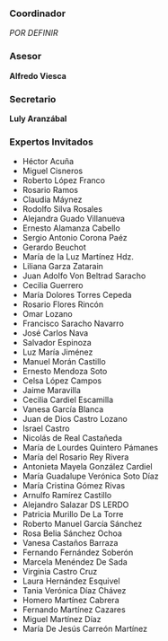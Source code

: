 
<div class="row"><div class="col-md-6" markdown="1">

### Coordinador

_POR DEFINIR_

### Asesor

**Alfredo Viesca**

### Secretario

**Luly Aranzábal**

</div><div class="col-md-6" markdown="1">

### Expertos Invitados

* Héctor Acuña
* Miguel Cisneros
* Roberto López Franco
* Rosario Ramos
* Claudia Máynez
* Rodolfo Silva Rosales
* Alejandra Guado Villanueva
* Ernesto Alamanza Cabello
* Sergio Antonio Corona Paéz
* Gerardo Beuchot
* María de la Luz Martínez Hdz.
* Liliana Garza Zatarain
* Juan Adolfo  Von Beltrad Saracho
* Cecilia Guerrero
* María Dolores Torres Cepeda 
* Rosario Flores Rincón
* Omar Lozano
* Francisco Saracho Navarro
* José Carlos Nava
* Salvador Espinoza
* Luz María Jiménez
* Manuel Morán Castillo
* Ernesto Mendoza Soto
* Celsa López Campos
* Jaime Maravilla
* Cecilia Cardiel Escamilla
* Vanesa García Blanca
* Juan de Dios Castro Lozano
* Israel Castro 
* Nicolás de Real Castañeda
* María de Lourdes Quintero Pámanes
* María del Rosario Rey Rivera
* Antonieta Mayela González Cardiel
* María Guadalupe Verónica Soto Díaz
* María Cristina Gómez Rivas
* Arnulfo Ramírez Castillo
* Alejandro Salazar DS LERDO
* Patricia Murillo De La Torre
* Roberto Manuel García Sánchez
* Rosa Belia Sánchez Ochoa
* Vanesa Castaños Barraza
* Fernando Fernández Soberón
* Marcela Menéndez De Sada
* Virginia Castro Cruz
* Laura Hernández Esquivel
* Tania Verónica Díaz Chávez 
* Homero Martínez Cabrera
* Fernando Martínez Cazares
* Miguel Martínez Díaz
* María De Jesús Carreón Martínez



</div></div>




